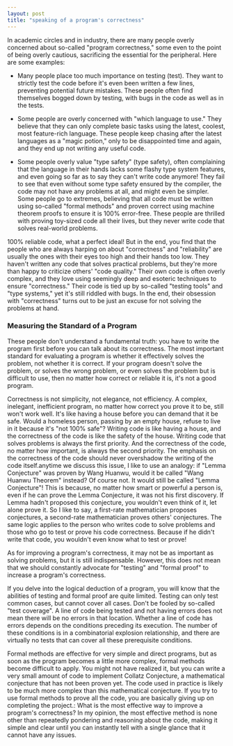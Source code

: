 ```yaml
---
layout: post
title: "speaking of a program's correctness"
---
```



In academic circles and in industry, there are many people overly concerned about so-called "program correctness," some even to the point of being overly cautious, sacrificing the essential for the peripheral. Here are some examples:

- Many people place too much importance on testing (test). They want to strictly test the code before it's even been written a few lines, preventing potential future mistakes. These people often find themselves bogged down by testing, with bugs in the code as well as in the tests.

- Some people are overly concerned with "which language to use." They believe that they can only complete basic tasks using the latest, coolest, most feature-rich language. These people keep chasing after the latest languages as a "magic potion," only to be disappointed time and again, and they end up not writing any useful code.

- Some people overly value "type safety" (type safety), often complaining that the language in their hands lacks some flashy type system features, and even going so far as to say they can't write code anymore! They fail to see that even without some type safety ensured by the compiler, the code may not have any problems at all, and might even be simpler. Some people go to extremes, believing that all code must be written using so-called "formal methods" and proven correct using machine theorem proofs to ensure it is 100% error-free. These people are thrilled with proving toy-sized code all their lives, but they never write code that solves real-world problems.

100% reliable code, what a perfect ideal! But in the end, you find that the people who are always harping on about "correctness" and "reliability" are usually the ones with their eyes too high and their hands too low. They haven't written any code that solves practical problems, but they're more than happy to criticize others' "code quality." Their own code is often overly complex, and they love using seemingly deep and esoteric techniques to ensure "correctness." Their code is tied up by so-called "testing tools" and "type systems," yet it's still riddled with bugs. In the end, their obsession with "correctness" turns out to be just an excuse for not solving the problems at hand.

### Measuring the Standard of a Program

These people don't understand a fundamental truth: you have to write the program first before you can talk about its correctness. The most important standard for evaluating a program is whether it effectively solves the problem, not whether it is correct. If your program doesn't solve the problem, or solves the wrong problem, or even solves the problem but is difficult to use, then no matter how correct or reliable it is, it's not a good program.

Correctness is not simplicity, not elegance, not efficiency. A complex, inelegant, inefficient program, no matter how correct you prove it to be, still won't work well. It's like having a house before you can demand that it be safe. Would a homeless person, passing by an empty house, refuse to live in it because it's "not 100% safe"? Writing code is like having a house, and the correctness of the code is like the safety of the house. Writing code that solves problems is always the first priority. And the correctness of the code, no matter how important, is always the second priority. The emphasis on the correctness of the code should never overshadow the writing of the code itself.anytime we discuss this issue, I like to use an analogy: if "Lemma Conjecture" was proven by Wang Huanwu, would it be called "Wang Huanwu Theorem" instead? Of course not. It would still be called "Lemma Conjecture"! This is because, no matter how smart or powerful a person is, even if he can prove the Lemma Conjecture, it was not his first discovery. If Lemma hadn't proposed this conjecture, you wouldn't even think of it, let alone prove it. So I like to say, a first-rate mathematician proposes conjectures, a second-rate mathematician proves others' conjectures. The same logic applies to the person who writes code to solve problems and those who go to test or prove his code correctness. Because if he didn't write that code, you wouldn't even know what to test or prove!

As for improving a program's correctness, it may not be as important as solving problems, but it is still indispensable. However, this does not mean that we should constantly advocate for "testing" and "formal proof" to increase a program's correctness.

If you delve into the logical deduction of a program, you will know that the abilities of testing and formal proof are quite limited. Testing can only test common cases, but cannot cover all cases. Don't be fooled by so-called "test coverage". A line of code being tested and not having errors does not mean there will be no errors in that location. Whether a line of code has errors depends on the conditions preceding its execution. The number of these conditions is in a combinatorial explosion relationship, and there are virtually no tests that can cover all these prerequisite conditions.

Formal methods are effective for very simple and direct programs, but as soon as the program becomes a little more complex, formal methods become difficult to apply. You might not have realized it, but you can write a very small amount of code to implement Collatz Conjecture, a mathematical conjecture that has not been proven yet. The code used in practice is likely to be much more complex than this mathematical conjecture. If you try to use formal methods to prove all the code, you are basically giving up on completing the project.: What is the most effective way to improve a program's correctness? In my opinion, the most effective method is none other than repeatedly pondering and reasoning about the code, making it simple and clear until you can instantly tell with a single glance that it cannot have any issues.